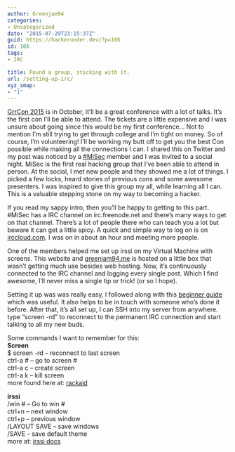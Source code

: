 ```yaml
---
author: Greenjam94
categories:
- Uncategorized
date: "2015-07-29T23:15:37Z"
guid: https://hackerunder.dev/?p=106
id: 106
tags:
- IRC

title: Found a group, sticking with it.
url: /setting-up-irc/
xyz_smap:
- "1"
---
```


[GrrCon 2015](http://grrcon.com/) is in October, it’ll be a great conference with a lot of talks. It’s the first con I’ll be able to attend. The tickets are a little expensive and I was unsure about going since this would be my first conference… Not to mention I’m still trying to get through college and I’m tight on money. So of course, I’m volunteering! I’ll be working my butt off to get you the best Con possible while making all the connections I can. I shared this on Twitter and my post was noticed by a [\#MiSec](http://michsec.org/) member and I was invited to a social night. MiSec is the first real hacking group that I’ve been able to attend in person. At the social, I met new people and they showed me a lot of things. I picked a few locks, heard stories of previous cons and some awesome presenters. I was inspired to give this group my all, while learning all I can. This is a valuable stepping stone on my way to becoming a hacker.

If you read my sappy intro, then you’ll be happy to getting to this part. #MiSec has a IRC channel on irc.freenode.net and there’s many ways to get on that channel. There’s a lot of people there who can teach you a lot but beware it can get a little spicy. A quick and simple way to log on is on [irccloud.com](http://www.irccloud.com). I was on in about an hour and meeting more people.

One of the members helped me set up irssi on my Virtual Machine with screens. This website and [greenjam94.me](http://greenjam94.me) is hosted on a little box that wasn’t getting much use besides web hosting. Now, it’s continuously connected to the IRC channel and logging every single post. Which I find awesome, I’ll never miss a single tip or trick! (or so I hope).

Setting it up was was really easy, I followed along with this [beginner guide](http://www.irssi.org/beginner) which was useful. It also helps to be in touch with someone who’s done it before. After that, it’s all set up, I can SSH into my server from anywhere. type “screen -rd” to reconnect to the permanent IRC connection and start talking to all my new buds.

Some commands I want to remember for this:  
**Screen**  
$ screen -rd – reconnect to last screen  
ctrl-a # – go to screen #  
ctrl-a c – create screen  
ctrl-a k – kill screen  
more found here at: [rackaid](http://www.rackaid.com/blog/linux-screen-tutorial-and-how-to/)

**irssi**  
/win # – Go to win #  
ctrl+n – next window  
ctrl+p – previous window  
/LAYOUT SAVE – save windows  
/SAVE – save default theme  
more at: [irssi docs](http://www.irssi.org/documentation/manual)